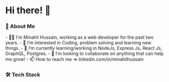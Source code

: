 <h1>Hi there! 👋 </h1>

<h3>👩 About Me</h3>
- 👩‍💻 I'm Minahil Hussain, working as a web developer for the past two years.
- 👀 I’m interested in Coding, problem solving and learning new things.
- 🌱 I’m currently learning/working in NodeJs, Express Js, React Js, GraphQL, Postgres.
- 💞️ I’m looking to collaborate on anything that can help me grow!
- 📫 How to reach me => linkedin.com/in/minahilhussain

  <h3>🛠️ Tech Stack</h3>

<!---
minahilhussain/minahilhussain is a ✨ special ✨ repository because its `README.md` (this file) appears on your GitHub profile.
You can click the Preview link to take a look at your changes.
--->
